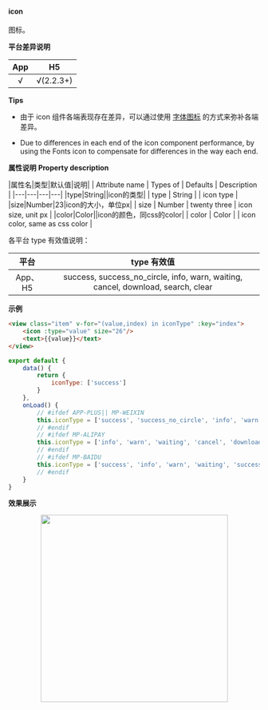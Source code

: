 #### icon

图标。

**平台差异说明**

|App|H5|
|:-:|:-:|
|√|√(2.2.3+)|

**Tips**

* 由于 icon 组件各端表现存在差异，可以通过使用 [字体图标](/frame?id=字体图标) 的方式来弥补各端差异。
- Due to differences in each end of the icon component performance, by using the Fonts icon to compensate for differences in the way each end.

**属性说明**
**Property description**

|属性名|类型|默认值|说明|
| Attribute name | Types of | Defaults     | Description                   |
|---|---|---|---|
|type|String||icon的类型|
| type           | String   |              | icon type                     |
|size|Number|23|icon的大小，单位px|
| size           | Number   | twenty three | icon size, unit px            |
|color|Color||icon的颜色，同css的color|
| color          | Color    |              | icon color, same as css color |

各平台 type 有效值说明：

|平台|type 有效值|
|:-:|:-:|
|App、H5|success, success_no_circle, info, warn, waiting, cancel, download, search, clear|


**示例**
```html
<view class="item" v-for="(value,index) in iconType" :key="index">
    <icon :type="value" size="26"/>
    <text>{{value}}</text>
</view>
```
```javascript
export default {
    data() {
        return {
            iconType: ['success']
        }
    },
    onLoad() {
        // #ifdef APP-PLUS|| MP-WEIXIN
        this.iconType = ['success', 'success_no_circle', 'info', 'warn', 'waiting', 'cancel', 'download', 'search','clear']
        // #endif
        // #ifdef MP-ALIPAY
        this.iconType = ['info', 'warn', 'waiting', 'cancel', 'download', 'search', 'clear', 'success', 'success_no_circle', 'loading']
        // #endif
        // #ifdef MP-BAIDU
        this.iconType = ['success', 'info', 'warn', 'waiting', 'success_no_circle', 'clear', 'search', 'personal', 'setting', 'top', 'close', 'cancel', 'download', 'checkboxSelected', 'radioSelected', 'radioUnselect']
        // #endif
    }
}

```

**效果展示**

<div style="display:flex;align-items: flex-start;justify-content: center;flex-wrap: wrap;">
		<img src="https://bjetxgzv.cdn.bspapp.com/VKCEYUGU-uni-app-doc/d2562ea0-4f30-11eb-97b7-0dc4655d6e68.png" width="375"/>
</div>
